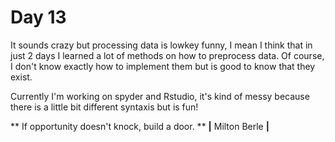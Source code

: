 # Day 13

It sounds crazy but processing data is lowkey funny, I mean I think that in just 2 days I learned a lot of methods on how to preprocess data.
Of course, I don't know exactly how to implement them but is good to know that they exist.

Currently I'm working on spyder and Rstudio, it's kind of messy because there is a little bit different syntaxis but is fun!



** If opportunity doesn't knock, build a door. **
**|** Milton Berle **|**
